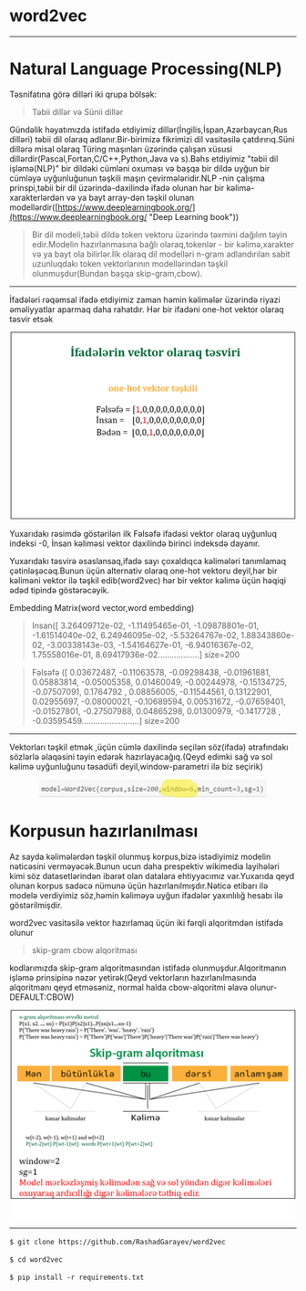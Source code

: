 # word2vec

----------

# Natural Language Processing(NLP) #

Təsnifatına görə dilləri iki qrupa bölsək:
> Təbii dillər 
və Sünii dillər

Gündəlik həyatımızda istifadə etdiyimiz dillər(İngilis,İspan,Azərbaycan,Rus dilləri) təbii dil olaraq adlanır.Bir-birimizə fikrimizi dil vasitəsilə çatdırırıq.Süni dillərə misal olaraq Türing maşınları üzərində çalışan xüsusi dillərdir(Pascal,Fortan,C/C++,Python,Java və s).Bəhs etdiyimiz "təbii dil işləmə(NLP)" bir dildəki cümləni oxuması və başqa bir dildə uyğun bir cümləyə uyğunluğunun təşkili maşın çevirmələridir.NLP -nin çalışma prinspi,təbii bir dil üzərində-daxilində ifadə olunan hər bir kəlimə-xarakterlərdən və ya bayt array-dən təşkil olunan modellərdir([https://www.deeplearningbook.org/](https://www.deeplearningbook.org/ "Deep Learning book"))
> Bir dil modeli,təbii dildə token vektoru üzərində təxmini dağılım təyin edir.Modelin hazırlanmasına bağlı olaraq,tokenlər - bir kəlimə,xarakter və ya bayt ola bilirlər.İlk olaraq dil modelləri n-gram adlandırılan sabit uzunluqdakı token vektorlarının modellərindən təşkil olunmuşdur(Bundan başqa skip-gram,cbow).

----------
> 
İfadələri rəqəmsal ifadə etdiyimiz zaman həmin kəlimələr üzərində riyazi əməliyyatlar aparmaq daha  rahatdır.
Hər bir ifadəni one-hot vektor olaraq təsvir etsək 

<p align="center"> <img src="image/one-hot.jpg" alt="drawing" width="500"/> </p>


Yuxarıdakı rəsimdə göstərilən ilk Fəlsəfə ifadəsi vektor olaraq uyğunluq indeksi -0,
 İnsan kəliməsi vektor daxilində birinci indeksdə dayanır.

Yuxarıdakı təsvirə əsaslansaq,ifadə sayı çoxaldıqca kəlimələri tanımlamaq çətinləşəcəq.Bunun üçün alternativ olaraq one-hot vektoru deyil,hər bir kəliməni vektor ilə təşkil edib(word2vec) hər bir vektor kəlimə üçün  həqiqi ədəd tipində göstərəcəyik.

Embedding Matrix(word vector,word embedding)

> Insan([ 3.26409712e-02, -1.11495465e-01, -1.09878801e-01, -1.61514040e-02,
        6.24946095e-02, -5.53264767e-02,  1.88343860e-02, -3.00338143e-03,
       -1.54164627e-01, -6.94016367e-02,  1.75558016e-01,  8.69417936e-02..................] size=200


>Fəlsəfə ([ 0.03672487, -0.11063578, -0.09298438, -0.01961881,  0.05883814,
       -0.05005358,  0.01460049, -0.00244978, -0.15134725, -0.07507091,
        0.1764792 ,  0.08856005, -0.11544561,  0.13122901,  0.02955697,
       -0.08000021, -0.10689594,  0.00531672, -0.07659401, -0.01527801,
       -0.27507988,  0.04865298,  0.01300979, -0.1417728 , -0.03595459.........................] size=200


----------

Vektorları təşkil etmək ,üçün cümlə daxilində seçilən söz(ifadə) ətrafındakı sözlərlə əlaqəsini təyin edərək hazırlayacağıq.(Qeyd edimki sağ və sol kəlimə uyğunluğunu təsadüfi deyil,window-parametri ilə biz seçirik)
<p align="center"> <img src="image/v.jpg" alt="drawing" width="400"/> </p>

# Korpusun hazırlanılması #
Az sayda kəlimələrdən təşkil olunmuş korpus,bizə istədiyimiz modelin nəticəsini verməyəcək.Bunun ucun daha prespektiv wikimedia layihələri kimi söz datasetlərindən ibarət  olan datalara ehtiyyacımız var.Yuxarıda qeyd olunan korpus sadəcə nümunə üçün hazırlanılmışdır.Nəticə etibarı ilə modelə verdiyimiz söz,həmin kəliməyə uyğun ifadələr yaxınlılığ hesabı ilə göstərilmişdir.

word2vec vasitəsilə vektor hazırlamaq  üçün iki fərqli alqoritmdən istifadə olunur
> skip-gram
> cbow alqoritması

 kodlarımızda skip-gram alqoritmasından istifadə olunmuşdur.Alqoritmanın işləmə prinsipinə nəzər yetirək(Qeyd vektorların hazırlanılmasında alqoritmanı qeyd etməsəniz, normal halda cbow-alqoritmi əlavə olunur-DEFAULT:CBOW)

<p align="center"> <img src="image/skipg.jpg" alt="drawing" width="500"/> </p>

----------
`$ git clone https://github.com/RashadGarayev/word2vec`

`$ cd word2vec`

`$ pip install -r requirements.txt`






